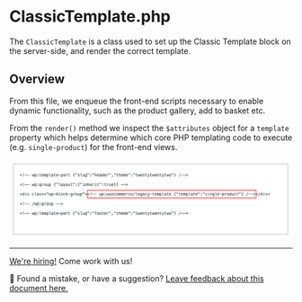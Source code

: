# ClassicTemplate.php <!-- omit in toc -->

The `ClassicTemplate` is a class used to set up the Classic Template block on the server-side, and render the correct template.

## Overview

From this file, we enqueue the front-end scripts necessary to enable dynamic functionality, such as the product gallery, add to basket etc.

From the `render()` method we inspect the `$attributes` object for a `template` property which helps determine which core PHP templating code to execute (e.g. `single-product`) for the front-end views.

![Classic Block Template Attribute](./assets/classic-template-attributes.png)

<!-- FEEDBACK -->

---

[We're hiring!](https://woocommerce.com/careers/) Come work with us!

🐞 Found a mistake, or have a suggestion? [Leave feedback about this document here.](https://github.com/woocommerce/woocommerce-gutenberg-products-block/issues/new?assignees=&labels=type%3A+documentation&template=--doc-feedback.md&title=Feedback%20on%20./docs/templates/classic-template.md)

<!-- /FEEDBACK -->
